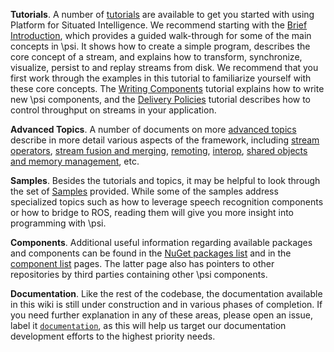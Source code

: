 __Tutorials__. A number of [tutorials](Basic-Tutorials) are available to get you started with using Platform for Situated Intelligence. We recommend starting with the [Brief Introduction](Brief-Introduction), which provides a guided walk-through for some of the main concepts in \\psi. It shows how to create a simple program, describes the core concept of a stream, and explains how to transform, synchronize, visualize, persist to and replay streams from disk. We recommend that you first work through the examples in this tutorial to familiarize yourself with these core concepts. The [Writing Components](Writing-Components) tutorial explains how to write new \\psi components, and the [Delivery Policies](Delivery-Policies) tutorial describes how to control throughput on streams in your application.

__Advanced Topics__. A number of documents on more [advanced topics](More-Advanced-Topics) describe in more detail various aspects of the framework, including [stream operators](Basic-Stream-Operators), [stream fusion and merging](Stream-Fusion-and-Merging), [remoting](Remoting), [interop](Interop), [shared objects and memory management](Shared-Objects), etc.

__Samples__. Besides the tutorials and topics, it may be helpful to look through the set of [Samples](Samples) provided. While some of the samples address specialized topics such as how to leverage speech recognition components or how to bridge to ROS, reading them will give you more insight into programming with \\psi.

__Components__. Additional useful information regarding available packages and components can be found in the [NuGet packages list](List-of-NuGet-Packages) and in the [component list](List-of-Components) pages.
The latter page also has pointers to other repositories by third parties containing other \psi components.

__Documentation__. Like the rest of the codebase, the documentation available in this wiki is still under construction and in various phases of completion. If you need further explanation in any of these areas, please open an issue, label it [`documentation`](https://github.com/Microsoft/psi/labels/documentation), as this will help us target our documentation development efforts to the highest priority needs.
